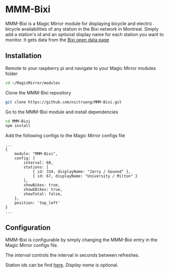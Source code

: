 # MMM-Bixi

MMM-Bixi is a Magic Mirror module for displaying bicycle and electric bicycle availabilities of any station in the Bixi network in Montreal. Simply add a station's id and an optional display name for each station you want to monitor. It gets data from the [Bixi open data page](https://www.bixi.com/en/page-27)

## Installation

Remote to your raspberry pi and navigate to your Magic Mirror modules folder

```bash
cd ~/MagicMirror/modules
```

Clone the MMM-Bixi repository

```bash
git clone https://github.com/nictruong/MMM-Bixi.git
```

Go to the MMM-Bixi module and install dependencies

```bash
cd MMM-Bixi
npm install
```

Add the following configs to the Magic Mirror configs file

```
...
{
    module: "MMM-Bixi",
    config: {
        interval: 60,
        stations: [
            { id: 334, displayName: "Jarry / Gounod" }, 
            { id: 67, displayName: "University / Milton" }
        ],
        showBikes: true,
        showEBikes: true,
        showTotal: false,
    },
    position: 'top_left'
}
...
```

## Configuration

MMM-Bixi is configurable by simply changing the MMM-Bixi entry in the Magic Mirror configs file.

The *interval* controls the interval in seconds between refreshes.

Station *ids* can be find [here](https://api-core.bixi.com/gbfs/en/station_information.json). *Display name* is optional.

